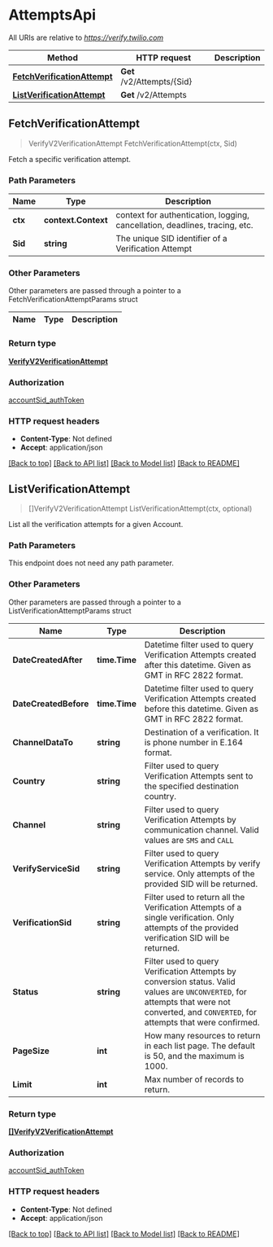 # AttemptsApi

All URIs are relative to *https://verify.twilio.com*

Method | HTTP request | Description
------------- | ------------- | -------------
[**FetchVerificationAttempt**](AttemptsApi.md#FetchVerificationAttempt) | **Get** /v2/Attempts/{Sid} | 
[**ListVerificationAttempt**](AttemptsApi.md#ListVerificationAttempt) | **Get** /v2/Attempts | 



## FetchVerificationAttempt

> VerifyV2VerificationAttempt FetchVerificationAttempt(ctx, Sid)



Fetch a specific verification attempt.

### Path Parameters


Name | Type | Description
------------- | ------------- | -------------
**ctx** | **context.Context** | context for authentication, logging, cancellation, deadlines, tracing, etc.
**Sid** | **string** | The unique SID identifier of a Verification Attempt

### Other Parameters

Other parameters are passed through a pointer to a FetchVerificationAttemptParams struct


Name | Type | Description
------------- | ------------- | -------------

### Return type

[**VerifyV2VerificationAttempt**](VerifyV2VerificationAttempt.md)

### Authorization

[accountSid_authToken](../README.md#accountSid_authToken)

### HTTP request headers

- **Content-Type**: Not defined
- **Accept**: application/json

[[Back to top]](#) [[Back to API list]](../README.md#documentation-for-api-endpoints)
[[Back to Model list]](../README.md#documentation-for-models)
[[Back to README]](../README.md)


## ListVerificationAttempt

> []VerifyV2VerificationAttempt ListVerificationAttempt(ctx, optional)



List all the verification attempts for a given Account.

### Path Parameters

This endpoint does not need any path parameter.

### Other Parameters

Other parameters are passed through a pointer to a ListVerificationAttemptParams struct


Name | Type | Description
------------- | ------------- | -------------
**DateCreatedAfter** | **time.Time** | Datetime filter used to query Verification Attempts created after this datetime. Given as GMT in RFC 2822 format.
**DateCreatedBefore** | **time.Time** | Datetime filter used to query Verification Attempts created before this datetime. Given as GMT in RFC 2822 format.
**ChannelDataTo** | **string** | Destination of a verification. It is phone number in E.164 format.
**Country** | **string** | Filter used to query Verification Attempts sent to the specified destination country.
**Channel** | **string** | Filter used to query Verification Attempts by communication channel. Valid values are `SMS` and `CALL`
**VerifyServiceSid** | **string** | Filter used to query Verification Attempts by verify service. Only attempts of the provided SID will be returned.
**VerificationSid** | **string** | Filter used to return all the Verification Attempts of a single verification. Only attempts of the provided verification SID will be returned.
**Status** | **string** | Filter used to query Verification Attempts by conversion status. Valid values are `UNCONVERTED`, for attempts that were not converted, and `CONVERTED`, for attempts that were confirmed.
**PageSize** | **int** | How many resources to return in each list page. The default is 50, and the maximum is 1000.
**Limit** | **int** | Max number of records to return.

### Return type

[**[]VerifyV2VerificationAttempt**](VerifyV2VerificationAttempt.md)

### Authorization

[accountSid_authToken](../README.md#accountSid_authToken)

### HTTP request headers

- **Content-Type**: Not defined
- **Accept**: application/json

[[Back to top]](#) [[Back to API list]](../README.md#documentation-for-api-endpoints)
[[Back to Model list]](../README.md#documentation-for-models)
[[Back to README]](../README.md)


